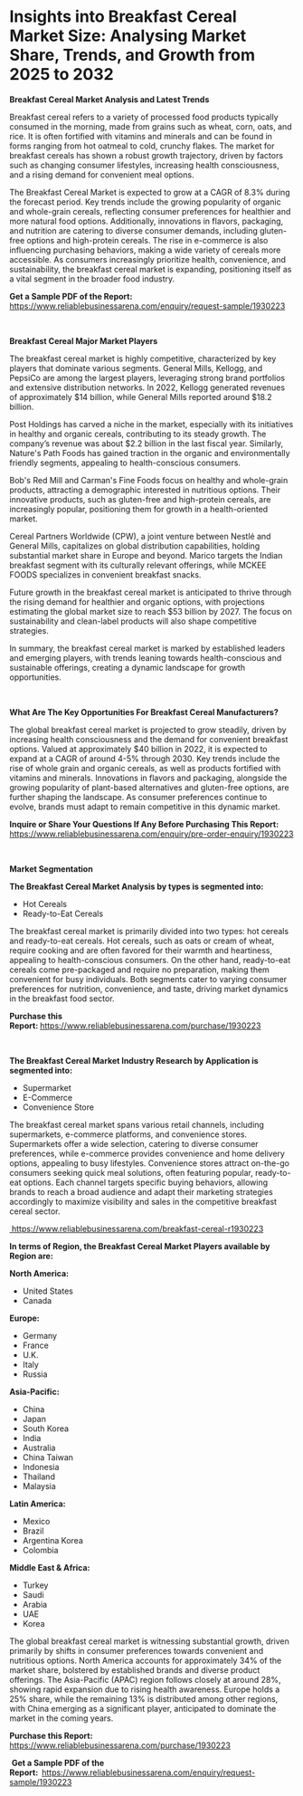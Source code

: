 <p><h1>Insights into Breakfast Cereal Market Size: Analysing Market Share, Trends, and Growth from 2025 to 2032</h1></p><p><strong>Breakfast Cereal Market Analysis and Latest Trends</strong></p>
<p><p>Breakfast cereal refers to a variety of processed food products typically consumed in the morning, made from grains such as wheat, corn, oats, and rice. It is often fortified with vitamins and minerals and can be found in forms ranging from hot oatmeal to cold, crunchy flakes. The market for breakfast cereals has shown a robust growth trajectory, driven by factors such as changing consumer lifestyles, increasing health consciousness, and a rising demand for convenient meal options.</p><p>The Breakfast Cereal Market is expected to grow at a CAGR of 8.3% during the forecast period. Key trends include the growing popularity of organic and whole-grain cereals, reflecting consumer preferences for healthier and more natural food options. Additionally, innovations in flavors, packaging, and nutrition are catering to diverse consumer demands, including gluten-free options and high-protein cereals. The rise in e-commerce is also influencing purchasing behaviors, making a wide variety of cereals more accessible. As consumers increasingly prioritize health, convenience, and sustainability, the breakfast cereal market is expanding, positioning itself as a vital segment in the broader food industry.</p></p>
<p><strong>Get a Sample PDF of the Report:&nbsp;</strong> <a href="https://www.reliablebusinessarena.com/enquiry/request-sample/1930223?utm_campaign=3290&utm_medium=2&utm_source=Github&utm_content=ia&utm_term=16042025&utm_id=breakfast-cereal">https://www.reliablebusinessarena.com/enquiry/request-sample/1930223</a></p>
<p>&nbsp;</p>
<p><strong>Breakfast Cereal Major Market Players</strong></p>
<p><p>The breakfast cereal market is highly competitive, characterized by key players that dominate various segments. General Mills, Kellogg, and PepsiCo are among the largest players, leveraging strong brand portfolios and extensive distribution networks. In 2022, Kellogg generated revenues of approximately $14 billion, while General Mills reported around $18.2 billion.</p><p>Post Holdings has carved a niche in the market, especially with its initiatives in healthy and organic cereals, contributing to its steady growth. The company’s revenue was about $2.2 billion in the last fiscal year. Similarly, Nature's Path Foods has gained traction in the organic and environmentally friendly segments, appealing to health-conscious consumers.</p><p>Bob's Red Mill and Carman's Fine Foods focus on healthy and whole-grain products, attracting a demographic interested in nutritious options. Their innovative products, such as gluten-free and high-protein cereals, are increasingly popular, positioning them for growth in a health-oriented market.</p><p>Cereal Partners Worldwide (CPW), a joint venture between Nestlé and General Mills, capitalizes on global distribution capabilities, holding substantial market share in Europe and beyond. Marico targets the Indian breakfast segment with its culturally relevant offerings, while MCKEE FOODS specializes in convenient breakfast snacks.</p><p>Future growth in the breakfast cereal market is anticipated to thrive through the rising demand for healthier and organic options, with projections estimating the global market size to reach $53 billion by 2027. The focus on sustainability and clean-label products will also shape competitive strategies.</p><p>In summary, the breakfast cereal market is marked by established leaders and emerging players, with trends leaning towards health-conscious and sustainable offerings, creating a dynamic landscape for growth opportunities.</p></p>
<p>&nbsp;</p>
<p><strong>What Are The Key Opportunities For Breakfast Cereal Manufacturers?</strong></p>
<p><p>The global breakfast cereal market is projected to grow steadily, driven by increasing health consciousness and the demand for convenient breakfast options. Valued at approximately $40 billion in 2022, it is expected to expand at a CAGR of around 4-5% through 2030. Key trends include the rise of whole grain and organic cereals, as well as products fortified with vitamins and minerals. Innovations in flavors and packaging, alongside the growing popularity of plant-based alternatives and gluten-free options, are further shaping the landscape. As consumer preferences continue to evolve, brands must adapt to remain competitive in this dynamic market.</p></p>
<p><strong>Inquire or Share Your Questions If Any Before Purchasing This Report:</strong> <a href="https://www.reliablebusinessarena.com/enquiry/pre-order-enquiry/1930223?utm_campaign=3290&utm_medium=2&utm_source=Github&utm_content=ia&utm_term=16042025&utm_id=breakfast-cereal">https://www.reliablebusinessarena.com/enquiry/pre-order-enquiry/1930223</a></p>
<p>&nbsp;</p>
<p><strong>Market Segmentation</strong></p>
<p><strong>The Breakfast Cereal Market Analysis by types is segmented into:</strong></p>
<p><ul><li>Hot Cereals</li><li>Ready-to-Eat Cereals</li></ul></p>
<p><p>The breakfast cereal market is primarily divided into two types: hot cereals and ready-to-eat cereals. Hot cereals, such as oats or cream of wheat, require cooking and are often favored for their warmth and heartiness, appealing to health-conscious consumers. On the other hand, ready-to-eat cereals come pre-packaged and require no preparation, making them convenient for busy individuals. Both segments cater to varying consumer preferences for nutrition, convenience, and taste, driving market dynamics in the breakfast food sector.</p></p>
<p><strong>Purchase this Report:&nbsp;</strong><a href="https://www.reliablebusinessarena.com/purchase/1930223?utm_campaign=3290&utm_medium=2&utm_source=Github&utm_content=ia&utm_term=16042025&utm_id=breakfast-cereal">https://www.reliablebusinessarena.com/purchase/1930223</a></p>
<p>&nbsp;</p>
<p><strong>The Breakfast Cereal Market Industry Research by Application is segmented into:</strong></p>
<p><ul><li>Supermarket</li><li>E-Commerce</li><li>Convenience Store</li></ul></p>
<p><p>The breakfast cereal market spans various retail channels, including supermarkets, e-commerce platforms, and convenience stores. Supermarkets offer a wide selection, catering to diverse consumer preferences, while e-commerce provides convenience and home delivery options, appealing to busy lifestyles. Convenience stores attract on-the-go consumers seeking quick meal solutions, often featuring popular, ready-to-eat options. Each channel targets specific buying behaviors, allowing brands to reach a broad audience and adapt their marketing strategies accordingly to maximize visibility and sales in the competitive breakfast cereal sector.</p></p>
<p><a href="https://www.reliablebusinessarena.com/breakfast-cereal-r1930223?utm_campaign=3290&utm_medium=2&utm_source=Github&utm_content=ia&utm_term=16042025&utm_id=breakfast-cereal">&nbsp;https://www.reliablebusinessarena.com/breakfast-cereal-r1930223</a></p>
<p><strong>In terms of Region, the Breakfast Cereal Market Players available by Region are:</strong></p>
<p>
    <p> <strong> North America: </strong>
        <ul>
            <li>United States</li>
            <li>Canada</li>
        </ul>
        </p> 
    <p> <strong> Europe: </strong>
        <ul>
            <li>Germany</li>
            <li>France</li>
            <li>U.K.</li>
            <li>Italy</li>
            <li>Russia</li>
        </ul>
        </p> 
    <p> <strong> Asia-Pacific: </strong>
        <ul>
            <li>China</li>
            <li>Japan</li>
            <li>South Korea</li>
            <li>India</li>
            <li>Australia</li>
            <li>China Taiwan</li>
            <li>Indonesia</li>
            <li>Thailand</li>
            <li>Malaysia</li>
        </ul>
        </p> 
    <p> <strong> Latin America: </strong>
        <ul>
            <li>Mexico</li>
            <li>Brazil</li>
            <li>Argentina Korea</li>
            <li>Colombia</li>
        </ul>
        </p> 
    <p> <strong> Middle East & Africa: </strong>
        <ul>
            <li>Turkey</li>
            <li>Saudi</li>
            <li>Arabia</li>
            <li>UAE</li>
            <li>Korea</li>
        </ul>
    </p>
    </p>
<p><p>The global breakfast cereal market is witnessing substantial growth, driven primarily by shifts in consumer preferences towards convenient and nutritious options. North America accounts for approximately 34% of the market share, bolstered by established brands and diverse product offerings. The Asia-Pacific (APAC) region follows closely at around 28%, showing rapid expansion due to rising health awareness. Europe holds a 25% share, while the remaining 13% is distributed among other regions, with China emerging as a significant player, anticipated to dominate the market in the coming years.</p></p>
<p><strong>Purchase this Report: </strong><a href="https://www.reliablebusinessarena.com/purchase/1930223?utm_campaign=3290&utm_medium=2&utm_source=Github&utm_content=ia&utm_term=16042025&utm_id=breakfast-cereal">https://www.reliablebusinessarena.com/purchase/1930223</a></p>
<p>&nbsp;<strong>Get a Sample PDF of the Report:&nbsp;&nbsp;</strong><a href="https://www.reliablebusinessarena.com/enquiry/request-sample/1930223?utm_campaign=3290&utm_medium=2&utm_source=Github&utm_content=ia&utm_term=16042025&utm_id=breakfast-cereal">https://www.reliablebusinessarena.com/enquiry/request-sample/1930223</a></p>
<p><strong></strong></p>
<p><p></p><p></p><p></p></p>